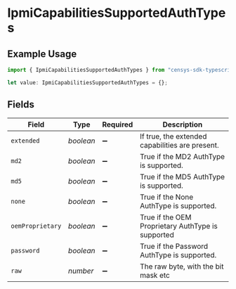 # IpmiCapabilitiesSupportedAuthTypes

## Example Usage

```typescript
import { IpmiCapabilitiesSupportedAuthTypes } from "censys-sdk-typescript/models/components";

let value: IpmiCapabilitiesSupportedAuthTypes = {};
```

## Fields

| Field                                             | Type                                              | Required                                          | Description                                       |
| ------------------------------------------------- | ------------------------------------------------- | ------------------------------------------------- | ------------------------------------------------- |
| `extended`                                        | *boolean*                                         | :heavy_minus_sign:                                | If true, the extended capabilities are present.   |
| `md2`                                             | *boolean*                                         | :heavy_minus_sign:                                | True if the MD2 AuthType is supported.            |
| `md5`                                             | *boolean*                                         | :heavy_minus_sign:                                | True if the MD5 AuthType is supported.            |
| `none`                                            | *boolean*                                         | :heavy_minus_sign:                                | True if the None AuthType is supported.           |
| `oemProprietary`                                  | *boolean*                                         | :heavy_minus_sign:                                | True if the OEM Proprietary AuthType is supported |
| `password`                                        | *boolean*                                         | :heavy_minus_sign:                                | True if the Password AuthType is supported.       |
| `raw`                                             | *number*                                          | :heavy_minus_sign:                                | The raw byte, with the bit mask etc               |
